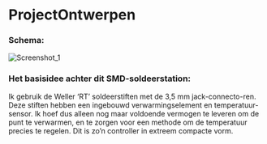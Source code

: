 # ProjectOntwerpen


### Schema:
![Screenshot_1](https://user-images.githubusercontent.com/61407813/75658441-a1418000-5c68-11ea-8bdb-587a5233157e.png)

### Het basisidee achter dit SMD-soldeerstation:
Ik gebruik de Weller ‘RT’ soldeerstiften met de 3,5 mm jack-connecto-ren. Deze stiften hebben een ingebouwd verwarmingselement en temperatuur-sensor. Ik hoef dus alleen nog maar voldoende vermogen te leveren om de punt te verwarmen, en te zorgen voor een methode om de temperatuur precies te regelen. Dit is zo’n controller in extreem compacte vorm. 
